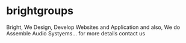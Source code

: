# brightgroups
Bright, We Design, Develop Websites and Application and also, We do Assemble Audio Systyems... for more details contact us
